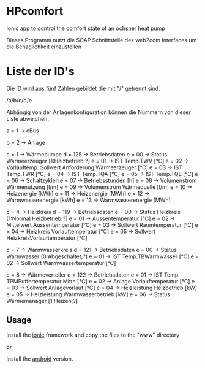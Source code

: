 # HPcomfort
Ionic app to control the comfort state of an [ochsner] heat pump

Dieses Programm nutzt die SOAP Schnittstelle des web2com Interfaces um die Behaglichkeit einzustellen

# Liste der ID's

Die ID wird aus fünf Zahlen gebildet die mit "/" getrennt sind.

/a/b/c/d/e

Abhängig von der Anlagenkonfiguration können die Nummern von dieser Liste abweichen.

a = 1 -> eBus

b = 2 -> Anlage

c = 1 -> Wärmepumpe
	d = 125 -> Betriebsdaten
		e = 00 -> Status Wärmeerzeuger [1:Heizbetrieb;?]
		e = 01 -> IST Temp.TWV [°C]
		e = 02 -> Vorlauftemp. Sollwert Anforderung Wärmeerzeuger [°C]
		e = 03 -> IST Temp.TWR [°C]
		e = 04 -> IST Temp.TQA [°C]
		e = 05 -> IST Temp.TQE [°C]
		e = 06 -> Schaltzyklen
		e = 07 -> Betriebsstunden [h]
		e = 08 -> Volumenstrom Wärmenutzung [l/m]
		e = 09 -> Volumenstrom Wärmequelle [l/m]
		e = 10 -> Heizenergie [kWh]
		e = 11 -> Heizenergie [MWh]
		e = 12 -> Warmwasserenergie [kWh]
		e = 13 -> Warmwasserenergie [MWh]

c = 4 -> Heizkreis
	d = 119 -> Betriebsdaten
		e = 00 -> Status Heizkreis [1:Normal Heizbetrieb;?]
		e = 01 -> Aussentemperatur [°C]
		e = 02 -> Mittelwert Aussentemperatur [°C]
		e = 03 -> Sollwert Raumtemperatur [°C]
		e = 04 -> Heizkreis Vorlauftemperatur [°C]
		e = 05 -> Sollwert HeizkreisVorlauftemperatur [°C]

c = 7 -> Warmwasserkreis
	d = 121 -> Betriebsdaten
		e = 00 -> Status Warmwasser [0:Abgeschaltet;?]
		e = 01 -> IST Temp.TBWarmwasser [°C]
		e = 02 -> Sollwert Warmwassertemperatur [°C]

c = 8 -> Wärmeverteiler
	d = 122 -> Betriebsdaten
		e = 01 -> IST Temp. TPMPuffertemperatur Mitte [°C]
		e = 02 -> Anlage Vorlauftemperatur [°C]
		e = 03 -> Sollwert Anlagevorlauf [°C]
		e = 04 -> Heizleistung Heizbetrieb [kW]
		e = 05 -> Heizleistung Warmwasserbetrieb [kW]
		e = 06 -> Status Wärmemanager [1:Heizen;?]




## Usage

Install the [ionic] framework and copy the files to the "www" directory

or

Install the [android] version.





[ionic]: http://ionicframework.com
[pouchdb]: http://pouchdb.com
[ochsner]: http://www.ochsner.com
[android]: https://play.google.com/store/apps/details?id=com.hackl.HPcomfort

